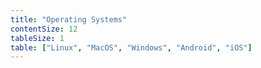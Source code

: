 ```yaml
---
title: "Operating Systems"
contentSize: 12
tableSize: 1
table: ["Linux", "MacOS", "Windows", "Android", "iOS"]
---
```


